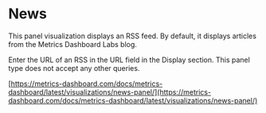 # News

This panel visualization displays an RSS feed. By default, it displays articles from the Metrics Dashboard Labs blog.

Enter the URL of an RSS in the URL field in the Display section. This panel type does not accept any other queries.

[https://metrics-dashboard.com/docs/metrics-dashboard/latest/visualizations/news-panel/](https://metrics-dashboard.com/docs/metrics-dashboard/latest/visualizations/news-panel/)
